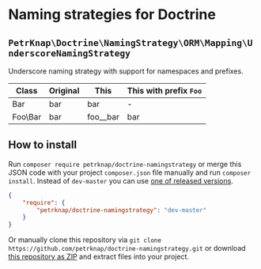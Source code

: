 # Naming strategies for Doctrine

## `PetrKnap\Doctrine\NamingStrategy\ORM\Mapping\UnderscoreNamingStrategy`

Underscore naming strategy with support for namespaces and prefixes.

| Class   | Original | This     | This with prefix `Foo` |
|---------|----------|----------|------------------------|
| Bar     | bar      | bar      | -                      |
| Foo\Bar | bar      | foo__bar | bar                    |


## How to install

Run `composer require petrknap/doctrine-namingstrategy` or merge this JSON code with your project `composer.json` file manually and run `composer install`. Instead of `dev-master` you can use [one of released versions].

```json
{
    "require": {
        "petrknap/doctrine-namingstrategy": "dev-master"
    }
}
```

Or manually clone this repository via `git clone https://github.com/petrknap/doctrine-namingstrategy.git` or download [this repository as ZIP] and extract files into your project.



[one of released versions]:https://github.com/petrknap/doctrine-namingstrategy/releases
[this repository as ZIP]:https://github.com/petrknap/doctrine-namingstrategy/archive/master.zip

